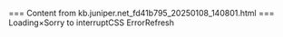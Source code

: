 === Content from kb.juniper.net_fd41b795_20250108_140801.html ===
Loading×Sorry to interruptCSS ErrorRefresh
